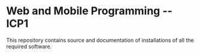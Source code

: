 # Web and Mobile Programming -- ICP1

This repository contains source and documentation of installations of all the required software.
